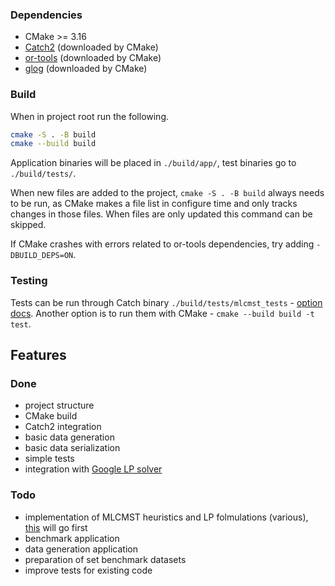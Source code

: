 ### Dependencies
- CMake >= 3.16
- [Catch2](https://github.com/catchorg/Catch2 "Catch2") (downloaded by CMake)
- [or-tools](https://github.com/google/or-tools "or-tools") (downloaded by CMake)
- [glog](https://github.com/google/glog "glog") (downloaded by CMake)

### Build
When in project root run the following.
```bash
cmake -S . -B build
cmake --build build
```
Application binaries will be placed in `./build/app/`, test binaries go to `./build/tests/`.

When new files are added to the project, `cmake -S . -B build` always needs to be run, as CMake makes a file list in configure time and only tracks changes in those files. When files are only updated this command can be skipped.

If CMake crashes with errors related to or-tools dependencies, try adding `-DBUILD_DEPS=ON`.

### Testing
Tests can be run through Catch binary `./build/tests/mlcmst_tests` - [option docs](https://github.com/catchorg/Catch2/blob/master/docs/command-line.md#top "option docs"). Another option is to run them with CMake - `cmake --build build -t test`.

## Features

### Done
- project structure
- CMake build
- Catch2 integration
- basic data generation
- basic data serialization
- simple tests
- integration with [Google LP solver ](https://developers.google.com/optimization/mip/integer_opt "Google LP solver ")

### Todo
- implementation of MLCMST heuristics and LP folmulations (various), [this](https://terpconnect.umd.edu/~raghavan/preprints/mlcmst.pdf "this") will go first
- benchmark application
- data generation application
- preparation of set benchmark datasets
- improve tests for existing code

